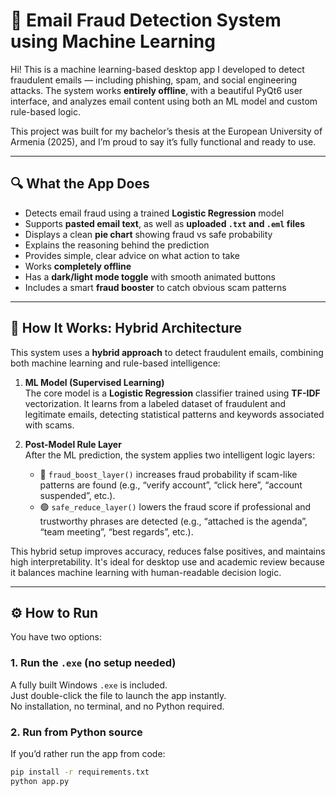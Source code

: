 # 📧 Email Fraud Detection System using Machine Learning

Hi! This is a machine learning-based desktop app I developed to detect fraudulent emails — including phishing, spam, and social engineering attacks. The system works **entirely offline**, with a beautiful PyQt6 user interface, and analyzes email content using both an ML model and custom rule-based logic.

This project was built for my bachelor’s thesis at the European University of Armenia (2025), and I’m proud to say it’s fully functional and ready to use.

---

## 🔍 What the App Does

- Detects email fraud using a trained **Logistic Regression** model
- Supports **pasted email text**, as well as **uploaded `.txt` and `.eml` files**
- Displays a clean **pie chart** showing fraud vs safe probability
- Explains the reasoning behind the prediction
- Provides simple, clear advice on what action to take
- Works **completely offline**
- Has a **dark/light mode toggle** with smooth animated buttons
- Includes a smart **fraud booster** to catch obvious scam patterns

---

## 🧠 How It Works: Hybrid Architecture

This system uses a **hybrid approach** to detect fraudulent emails, combining both machine learning and rule-based intelligence:

1. **ML Model (Supervised Learning)**  
   The core model is a **Logistic Regression** classifier trained using **TF-IDF** vectorization. It learns from a labeled dataset of fraudulent and legitimate emails, detecting statistical patterns and keywords associated with scams.

2. **Post-Model Rule Layer**  
   After the ML prediction, the system applies two intelligent logic layers:
   - 🔴 `fraud_boost_layer()` increases fraud probability if scam-like patterns are found (e.g., “verify account”, “click here”, “account suspended”, etc.).
   - 🟢 `safe_reduce_layer()` lowers the fraud score if professional and trustworthy phrases are detected (e.g., “attached is the agenda”, “team meeting”, “best regards”, etc.).

This hybrid setup improves accuracy, reduces false positives, and maintains high interpretability. It's ideal for desktop use and academic review because it balances machine learning with human-readable decision logic.

---

## ⚙️ How to Run

You have two options:

### 1. Run the `.exe` (no setup needed)
A fully built Windows `.exe` is included.  
Just double-click the file to launch the app instantly.  
No installation, no terminal, and no Python required.

### 2. Run from Python source

If you’d rather run the app from code:

```bash
pip install -r requirements.txt
python app.py
